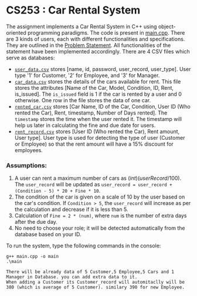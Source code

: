 # CS253 : Car Rental System
The assignment implements a Car Rental System in C++ using object-oriented programming paradigms. The code is present in [main.cpp](main.cpp). There are 3 kinds of users, each with different functionalities and specifications. They are outlined in the [Problem Statement](Problem_statement.pdf). All functionalities of the statement have been implemented accordingly. There are 4 CSV files which serve as databases:

+ [`user_data.csv`](user_data.csv) stores [name, id, password, user_record, user_type]. User type '1' for Customer, '2' for Employee, and '3' for Manager.
+ [`car_data.csv`](car_data.csv) stores the details of the cars available for rent. This file stores the attributes [Name of the Car, Model, Condition, ID, Rent, is_issued]. The `is_issued` field is 1 if the car is rented by a user and 0 otherwise. One row in the file stores the data of one car.
+ [`rented_car.csv`](rented_car.csv) stores [Car Name, ID of the Car, Condition, User ID (Who rented the Car), Rent, timestamp, Number of Days rented]. The `timestamp` stores the time when the user rented it. The timestamp will help us later in calculating the fine and due date for users.
+ [`rent_record.csv`](rent_record.csv) stores [User ID (Who rented the Car), Rent amount, User type]. User type is used for detecting the type of user (Customer or Employee) so that the rent amount will have a 15% discount for employees.

### Assumptions:
1. A user can rent a maximum number of cars as $(int)(userRecord / 100)$. The `user_record` will be updated as `user_record = user_record + (Condition - 5) * 20 + Fine * 10`.
2. The condition of the car is given on a scale of 10 by the user based on the car's condition. If `Condition > 5`, the `user_record` will increase as per the calculation and decrease if it is less than 5.
3. Calculation of `Fine = 2 * (num)`, where `num` is the number of extra days after the due day.
4. No need to choose your role; it will be detected automatically from the database based on your ID.





To run the system, type the following commands in the console:
``` 
g++ main.cpp -o main
.\main

There will be already data of 5 Customer,5 Employee,5 Cars and 1 Manager in Database. you can add extra data to it.
When adding a Customer its Customer_record will automitaclly will be 380 (which is average of 5 Customer). similary 390 for new Employee.

